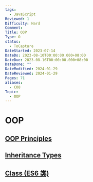 ```yaml
---
tags:
  - JavaScript
Reviewed: 1
Difficulty: Hard
Comment: 
Title: OOP
Type: O
status:
  - ToCapture
DateStarted: 2023-07-14
DateDo: 2023-08-10T00:00:00.000+08:00
DateDue: 2023-08-16T00:00:00.000+08:00
DateDone: ""
DateModified: 2024-01-29
DateReviewed: 2024-01-29
Pages: 71
aliases:
  - C08
Topic:
  - OOP
---
```

# OOP
## [OOP Principles](OOP%20Principles.md)
## [Inheritance Types](Inheritance%20Types)
## [Class (ES6 类)](Class%20(ES6%20类).md)
